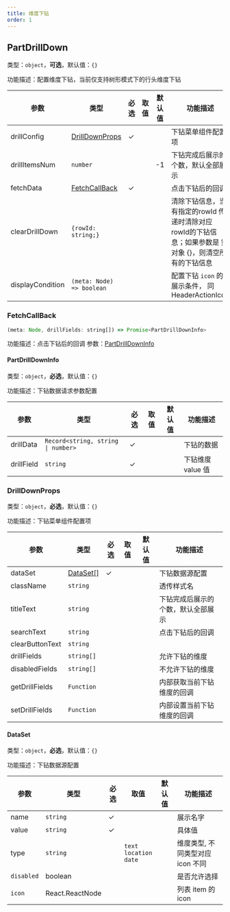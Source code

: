 ```yaml
---
title: 维度下钻
order: 1
---
```


## PartDrillDown

类型：`object`，**可选**，默认值：`{}`

<description>功能描述：配置维度下钻，当前仅支持树形模式下的行头维度下钻</description>

| 参数       | 类型            | 必选 | 取值 | 默认值 | 功能描述   |
| ---------- | --------------- | ---- | ---- | ------ | ---------- |
| drillConfig | [DrillDownProps]('#drilldownprops') | ✓ |  | | 下钻菜单组件配置项 |
| drillItemsNum | `number` | | | -1 | 下钻完成后展示的个数，默认全部展示  |
| fetchData | [FetchCallBack](#fetchcallback) | ✓ | | | 点击下钻后的回调 |
| clearDrillDown | `{rowId: string;}` | | | | 清除下钻信息，当有指定的rowId 传递时清除对应rowId的下钻信息；如果参数是 空对象 {}，则清空所有的下钻信息 |
| displayCondition | `(meta: Node) => boolean` | | | | 配置下钻  `icon` 的展示条件， 同 HeaderActionIcon |

### FetchCallBack

```js
(meta: Node, drillFields: string[]) => Promise<PartDrillDownInfo>
```

功能描述：点击下钻后的回调
参数：[PartDrillDownInfo](#partdrilldowninfo)

#### PartDrillDownInfo

类型：`object`，**必选**，默认值：`{}`

<description>功能描述：下钻数据请求参数配置</description>

| 参数       | 类型            | 必选 | 取值 | 默认值 | 功能描述   |
| --- | --- | --- | --- | --- | --- |
| drillData |  <code class="language-text">Record<string, string \| number> </code> | ✓ |  |  | 下钻的数据 |
| drillField | `string` | ✓ |  |  | 下钻维度 value 值 |

### DrillDownProps

类型：`object`，**必选**，默认值：`{}`

<description>功能描述：下钻菜单组件配置项</description>

| 参数       | 类型            | 必选 | 取值 | 默认值 | 功能描述   |
| ---------- | --------------- | ---- | ---- | ------ | ---------- |
| dataSet | [DataSet[]](#dataset) | ✓ | | | 下钻数据源配置 |
| className | `string` | | | | 透传样式名 |
| titleText | `string` | | | | 下钻完成后展示的个数，默认全部展示  |
| searchText | `string` | | | | 点击下钻后的回调 |
| clearButtonText | `string` | | | |  |
| drillFields | `string[]` | | | | 允许下钻的维度 |
| disabledFields | `string[]` | | | | 不允许下钻的维度|
| getDrillFields | `Function` | | | | 内部获取当前下钻维度的回调 |
| setDrillFields | `Function` | | | | 内部设置当前下钻维度的回调 |

#### DataSet

类型：`object`，**必选**，默认值：`{}`

<description>功能描述：下钻数据源配置</description>

| 参数       | 类型            | 必选 | 取值 | 默认值 | 功能描述   |
| ---------- | --------------- | ---- | ---- | ------ | ---------- |
| name | `string` | ✓ | | | 展示名字 |
| value | `string` | ✓ | | | 具体值 |
| type | `string` |  | `text` <br> `location` <br> `date`  |  | 维度类型, 不同类型对应 icon 不同 |
| `disabled` | boolean |  |  |  | 是否允许选择 |
| `icon` | React.ReactNode |  |  |  | 列表 item 的 icon |
